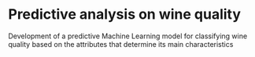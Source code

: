 # Predictive analysis on wine quality

Development of a predictive Machine Learning model for classifying wine quality based on the attributes that determine its main characteristics
